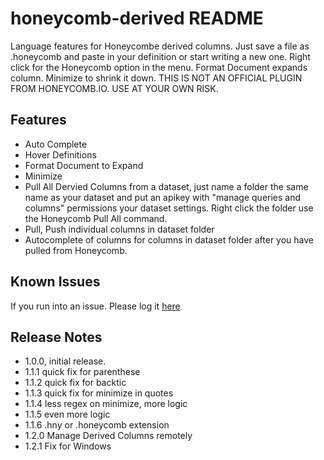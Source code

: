 # honeycomb-derived README

Language features for Honeycombe derived columns. Just save a file as .honeycomb and paste in your definition or start writing a new one. Right click for the Honeycomb option in the menu.  Format Document expands column.  Minimize to shrink it down. THIS IS NOT AN OFFICIAL PLUGIN FROM HONEYCOMB.IO. USE AT YOUR OWN RISK.

## Features

- Auto Complete
- Hover Definitions
- Format Document to Expand
- Minimize 
- Pull All Dervied Columns from a dataset, just name a folder the same name as your dataset and put an apikey with "manage queries and columns" permissions your dataset settings. Right click the folder use the Honeycomb Pull All command.
- Pull, Push individual columns in dataset folder
- Autocomplete of columns for columns in dataset folder after you have pulled from Honeycomb.


## Known Issues
If you run into an issue. Please log it [here](https://github.com/McSick/honeycomb-derived-column-language-extension/issues)
## Release Notes

- 1.0.0, initial release.
- 1.1.1 quick fix for parenthese
- 1.1.2 quick fix for backtic
- 1.1.3 quick fix for minimize in quotes
- 1.1.4 less regex on minimize, more logic
- 1.1.5 even more logic
- 1.1.6 .hny or .honeycomb extension
- 1.2.0 Manage Derived Columns remotely
- 1.2.1 Fix for Windows

